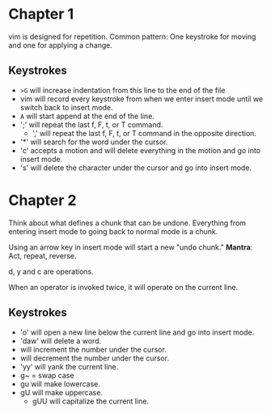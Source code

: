 # Chapter 1

vim is designed for repetition. 
Common pattern: One keystroke for moving and one for applying a change.

## Keystrokes

- `>G` will increase indentation from this line to the end of the file
- vim will record every keystroke from when we enter insert mode until we switch back to insert mode.
- `A` will start append at the end of the line.
- ';' will repeat the last f, F, t, or T command.
  - ',' will repeat the last f, F, t, or T command in the opposite direction.
- '*' will search for the word under the cursor.
- 'c' accepts a motion and will delete everything in the motion and go into insert mode.
- 's' will delete the character under the cursor and go into insert mode.

# Chapter 2

Think about what defines a chunk that can be undone.
Everything from entering insert mode to going back to normal mode is a chunk.

Using an arrow key in insert mode will start a new "undo chunk."
**Mantra**: Act, repeat, reverse.

d, y and c are operations.

When an operator is invoked twice, it will operate on the current line.


## Keystrokes

- 'o' will open a new line below the current line and go into insert mode.
- 'daw' will delete a word.
- <C-a> will increment the number under the cursor.
- <C-x> will decrement the number under the cursor.
- 'yy' will yank the current line.
- g~ = swap case
- gu will make lowercase.
- gU will make uppercase.
  - gUU will capitalize the current line.


